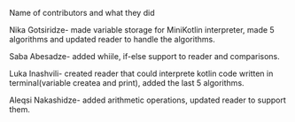 Name of contributors and what they did


Nika Gotsiridze- made variable storage for MiniKotlin interpreter, made 5 algorithms and updated reader to handle the algorithms.

Saba Abesadze- added whiile, if-else support to reader and comparisons.

Luka Inashvili- created reader that could interprete kotlin code written in terminal(variable createa and print), added the last 5 algorithms.

Aleqsi Nakashidze- added arithmetic operations, updated reader to support them.

